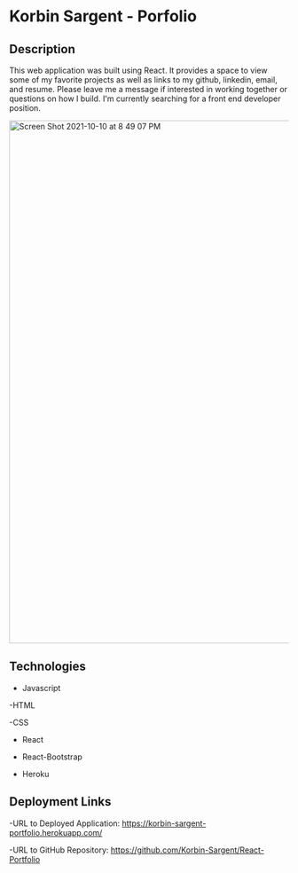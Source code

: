 # Korbin Sargent - Porfolio

## Description

This web application was built using React. It provides a space to view some of my favorite projects as well as links to my github, linkedin, email, and resume. Please leave me a message if interested in working together or questions on how I build. I'm currently searching for a front end developer position.

<img width="943" alt="Screen Shot 2021-10-10 at 8 49 07 PM" src="https://user-images.githubusercontent.com/87394831/136727302-9afbb3b3-aa43-4298-9b73-7b7c254e0044.png">

## Technologies

- Javascript

-HTML

-CSS

- React

- React-Bootstrap

- Heroku

## Deployment Links

-URL to Deployed Application: https://korbin-sargent-portfolio.herokuapp.com/

-URL to GitHub Repository: https://github.com/Korbin-Sargent/React-Portfolio

